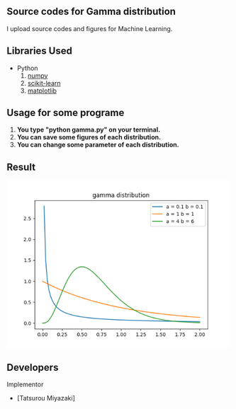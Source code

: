 Source codes for Gamma distribution
 ---
 
I upload source codes and figures for Machine Learning.

Libraries Used
---
- Python
  1. [numpy](http://www.numpy.org/)
  2. [scikit-learn](http://scikit-learn.org/stable/)
  3. [matplotlib](https://matplotlib.org)
  
Usage for some programe
---
1. __You type "python gamma.py" on your terminal.__
2. __You can save some figures of each distribution.__
3. __You can change some parameter of each distribution.__

Result
---
![gamma distribution](gamma.png)
 
Developers
---
Implementor
 - [Tatsurou Miyazaki]
